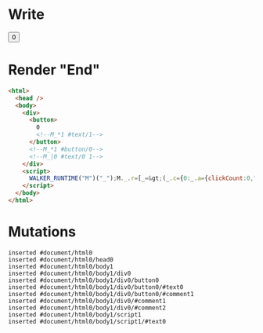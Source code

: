 # Write
  <div><button>0<!--M_*1 #text/1--></button><!--M_*1 #button/0--><!--M_|0 #text/0 1--></div><script>WALKER_RUNTIME("M")("_");M._.r=[_=>(_.c={0:_.a={clickCount:0,"#text/0(":_._["packages/translator-tags/src/__tests__/fixtures/basic-nested-scope-if/template.marko_1_renderer"],"#text/0!":_.b={}},1:_.b},_.b._=_.a,_.c),1,"packages/translator-tags/src/__tests__/fixtures/basic-nested-scope-if/template.marko_1_clickCount",0];M._.w()</script>


# Render "End"
```html
<html>
  <head />
  <body>
    <div>
      <button>
        0
        <!--M_*1 #text/1-->
      </button>
      <!--M_*1 #button/0-->
      <!--M_|0 #text/0 1-->
    </div>
    <script>
      WALKER_RUNTIME("M")("_");M._.r=[_=&gt;(_.c={0:_.a={clickCount:0,"#text/0(":_._["packages/translator-tags/src/__tests__/fixtures/basic-nested-scope-if/template.marko_1_renderer"],"#text/0!":_.b={}},1:_.b},_.b._=_.a,_.c),1,"packages/translator-tags/src/__tests__/fixtures/basic-nested-scope-if/template.marko_1_clickCount",0];M._.w()
    </script>
  </body>
</html>
```

# Mutations
```
inserted #document/html0
inserted #document/html0/head0
inserted #document/html0/body1
inserted #document/html0/body1/div0
inserted #document/html0/body1/div0/button0
inserted #document/html0/body1/div0/button0/#text0
inserted #document/html0/body1/div0/button0/#comment1
inserted #document/html0/body1/div0/#comment1
inserted #document/html0/body1/div0/#comment2
inserted #document/html0/body1/script1
inserted #document/html0/body1/script1/#text0
```